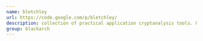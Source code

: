 ```yaml
---
name: bletchley
url: https://code.google.com/p/bletchley/
description: collection of practical application cryptanalysis tools. URL : https://code.google.com/p/bletchley/ Groups : blackarch blackarch-crypto
group: blackarch
---
```

